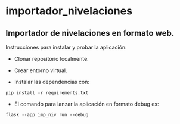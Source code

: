 # importador_nivelaciones

## Importador de nivelaciones en formato web.

Instrucciones para instalar y probar la aplicación:

- Clonar repositorio localmente.

- Crear entorno virtual.

- Instalar las dependencias con:

```console
pip install -r requirements.txt
```

- El comando para lanzar la aplicación en formato debug es:

```console
flask --app imp_niv run --debug

```